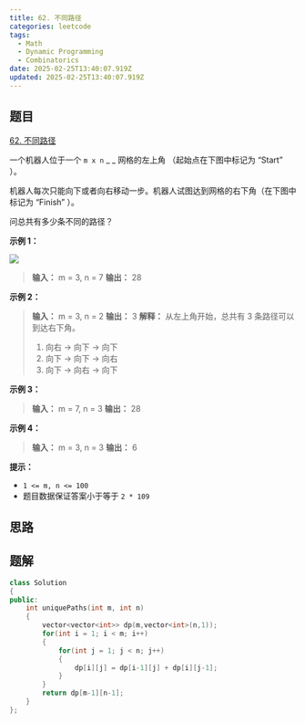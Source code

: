 ```yaml
---
title: 62. 不同路径
categories: leetcode
tags: 
  - Math
  - Dynamic Programming
  - Combinatorics
date: 2025-02-25T13:40:07.919Z
updated: 2025-02-25T13:40:07.919Z
---
```


<!--more-->

## 题目

[62. 不同路径](https://leetcode.cn/problems/unique-paths)

一个机器人位于一个 `m x n` _ _ 网格的左上角 （起始点在下图中标记为 “Start” ）。

机器人每次只能向下或者向右移动一步。机器人试图达到网格的右下角（在下图中标记为 “Finish” ）。

问总共有多少条不同的路径？



**示例 1：**

![](https://pic.leetcode.cn/1697422740-adxmsI-image.png)

> 
> 
> **输入：** m = 3, n = 7
> **输出：** 28

**示例 2：**

> 
> 
> **输入：** m = 3, n = 2
> **输出：** 3
> **解释：**
> 从左上角开始，总共有 3 条路径可以到达右下角。
> 1. 向右 -> 向下 -> 向下
> 2. 向下 -> 向下 -> 向右
> 3. 向下 -> 向右 -> 向下
> 

**示例 3：**

> 
> 
> **输入：** m = 7, n = 3
> **输出：** 28
> 

**示例 4：**

> 
> 
> **输入：** m = 3, n = 3
> **输出：** 6



**提示：**

  * `1 <= m, n <= 100`
  * 题目数据保证答案小于等于 `2 * 109`



## 思路


## 题解

```cpp
class Solution
{
public:
    int uniquePaths(int m, int n)
    {
        vector<vector<int>> dp(m,vector<int>(n,1));
        for(int i = 1; i < m; i++)
        {
            for(int j = 1; j < n; j++)
            {
                dp[i][j] = dp[i-1][j] + dp[i][j-1];
            }
        }
        return dp[m-1][n-1];
    }
};
```

